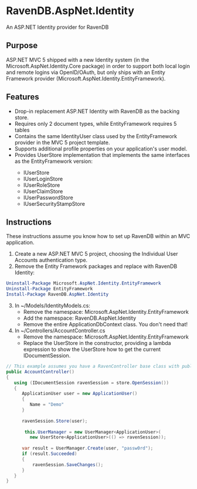 # RavenDB.AspNet.Identity #
An ASP.NET Identity provider for RavenDB

## Purpose ##

ASP.NET MVC 5 shipped with a new Identity system (in the Microsoft.AspNet.Identity.Core package) in order to support both local login and remote logins via OpenID/OAuth, but only ships with an
Entity Framework provider (Microsoft.AspNet.Identity.EntityFramework).

## Features ##
* Drop-in replacement ASP.NET Identity with RavenDB as the backing store.
* Requires only 2 document types, while EntityFramework requires 5 tables
* Contains the same IdentityUser class used by the EntityFramework provider in the MVC 5 project template.
* Supports additional profile properties on your application's user model.
* Provides UserStore<TUser> implementation that implements the same interfaces as the EntityFramework version:
    * IUserStore<TUser>
    * IUserLoginStore<TUser>
    * IUserRoleStore<TUser>
    * IUserClaimStore<TUser>
    * IUserPasswordStore<TUser>
    * IUserSecurityStampStore<TUser>

## Instructions ##
These instructions assume you know how to set up RavenDB within an MVC application.

1. Create a new ASP.NET MVC 5 project, choosing the Individual User Accounts authentication type.
2. Remove the Entity Framework packages and replace with RavenDB Identity:

```PowerShell
Uninstall-Package Microsoft.AspNet.Identity.EntityFramework
Uninstall-Package EntityFramework
Install-Package RavenDB.AspNet.Identity
```
    
3. In ~/Models/IdentityModels.cs:
    * Remove the namespace: Microsoft.AspNet.Identity.EntityFramework
    * Add the namespace: RavenDB.AspNet.Identity
    * Remove the entire ApplicationDbContext class. You don't need that!
4. In ~/Controllers/AccountController.cs
    * Remove the namespace: Microsoft.AspNet.Identity.EntityFramework
    * Replace the UserStore in the constructor, providing a lambda expression to show the UserStore how to get the current IDocumentSession.

```C#
// This example assumes you have a RavenController base class with public RavenSession property.
public AccountController()
{
   using (IDocumentSession ravenSession = store.OpenSession())
   {
      ApplicationUser user = new ApplicationUser()
      {
         Name = "Demo"
      }
      
      ravenSession.Store(user);
      
	   this.UserManager = new UserManager<ApplicationUser>(
         new UserStore<ApplicationUser>(() => ravenSession));
      
      var result = UserManager.Create(user, "passw0rd");
      if (result.Succeeded)
      {
          ravenSession.SaveChanges();
      }
   }
}
```
